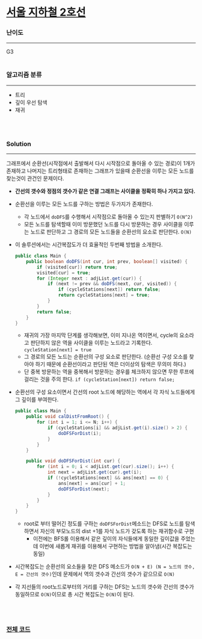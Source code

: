 # [서울 지하철 2호선](https://www.acmicpc.net/problem/16947)

### 난이도

***
G3
<br><br>

### 알고리즘 분류

***

* 트리
* 깊이 우선 탐색
* 재귀

<br><br>

### Solution

***

그래프에서 순환선(시작점에서 출발해서 다시 시작점으로 돌아올 수 있는 경로)이 1개가 존재하고 나머지는 트리형태로 존재하는 그래프가 있을때 순환선을 이루는 모든 노드를 찾는것이 관건인 문제이다.

* **간선의 갯수와 정점의 갯수가 같은 연결 그래프는 사이클을 정확히 하나 가지고 있다.**
* 순환선을 이루는 모든 노드를 구하는 방법은 두가지가 존재한다.
    * 각 노드에서 `doDFS`를 수행해서 시작점으로 돌아올 수 있는지 판별하기 `O(N^2)`
    * 모든 노드를 탐색할때 이미 방문했던 노드를 다시 방문하는 경우 사이클을 이루는 노드로 판단하고 그 경로의 모든 노드들을 순환선의 요소로 판단한다. `O(N)`


* 이 솔루션에서는 시간복잡도가 더 효율적인 두번째 방법을 소개한다.

    ```java
    public class Main {
        public boolean doDFS(int cur, int prev, boolean[] visited) {
            if (visited[cur]) return true;
            visited[cur] = true;
            for (Integer next : adjList.get(cur)) {
                if (next != prev && doDFS(next, cur, visited)) {
                    if (cycleStations[next]) return false;
                    return cycleStations[next] = true;
                }
            }
            return false;
        }
    }
    ```
    * 재귀의 가장 마지막 단계를 생각해보면, 이미 지나온 역이면서, cycle의 요소라고 판단하지 않은 역을 사이클을 이루는 노드라고 기록한다. `cycleStation[next] = true`
    * 그 경로의 모든 노드는 순환선의 구성 요소로 판단한다. (순환선 구성 오소를 찾아야 하기 때문에 순환선이라고 판단된 역은 더이상의 탐색은 무의미 하다.)
    * 단 중복 방문하는 역을 중복해서 방문하는 경우를 체크하지 않으면 무한 루프에 걸리는 것을 주의 한다. `if (cycleStation[next]) return false;`

* 순환선의 구성 요소이면서 간선의 root 노드에 해당하는 역에서 각 자식 노드들에게 그 깊이를 부여한다.
    ```java
    public class Main {
        public void calDistFromRoot() {
            for (int i = 1; i <= N; i++) {
                if (cycleStations[i] && adjList.get(i).size() > 2) {
                    doDFSForDist(i);
                }
            }
        }
    
        public void doDFSForDist(int cur) {
            for (int i = 0; i < adjList.get(cur).size(); i++) {
                int next = adjList.get(cur).get(i);
                if (!cycleStations[next] && ans[next] == 0) {
                    ans[next] = ans[cur] + 1;
                    doDFSForDist(next);
                }
            }
        }
    }
    ```
    * root로 부터 떨어긴 정도를 구하는 `doDFSForDist`메소드는 DFS로 노드를 탐색하면서 자신의 부모노드의 dist +1를 자식 노드가 갖도록 하는 재귀함수로 구현
        * 이전에는 BFS롤 이용해서 같은 깊이의 자식들에게 동일한 깊이값을 주었는데 이번에 새롭게 재귀를 이용해서 구현하는 방법을 알아냄(시간 복잡도는 동일)


* 시간복잡도는 순환선의 요소들을 찾은 DFS 메소드가 `O(N + E) (N = 노드의 갯수, E = 간선의 갯수)`인데 문제에서 역의 갯수과 간선의 갯수가 같으므로 `O(N)`
* 각 지선들의 root노드로부터의 거리를 구하는 DFS는 노드의 갯수와 간선의 갯수가 동일하므로 `O(N)`이므로 총 시간 복잡도는 `O(N)`이 된다.

<br><br>

### [전체 코드](https://github.com/Jungmin-Seo0527/CodingTest/blob/main/src/tree/BOJ16947_서울_지하철_2호선.java)
